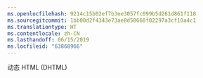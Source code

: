 ```yaml
---
ms.openlocfilehash: 9214c15b02ef7b3ee3057fc099b5d261d861f118
ms.sourcegitcommit: 1bb00d2f4343e73ae8d58668f02297a3cf10a4c1
ms.translationtype: HT
ms.contentlocale: zh-CN
ms.lasthandoff: 06/15/2019
ms.locfileid: "63868966"
---
```

动态 HTML (DHTML)